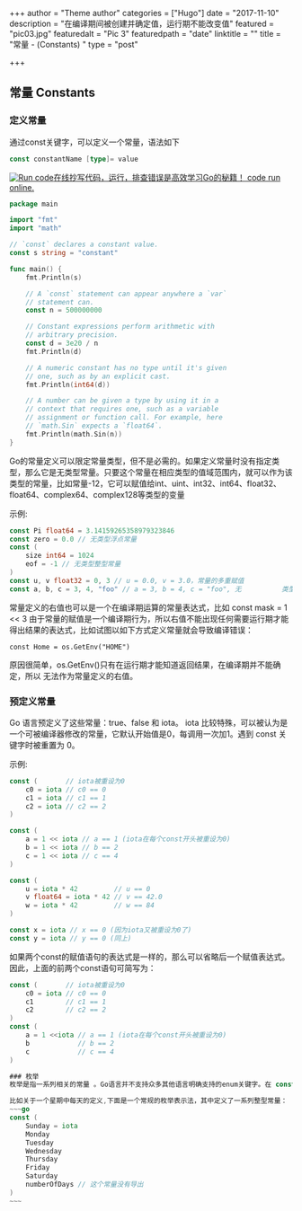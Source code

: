 +++
author = "Theme author"
categories = ["Hugo"]
date = "2017-11-10"
description = "在编译期间被创建并确定值，运行期不能改变值"
featured = "pic03.jpg"
featuredalt = "Pic 3"
featuredpath = "date"
linktitle = ""
title = "常量 - (Constants) "
type = "post"

+++

## 常量  Constants

### 定义常量
通过const关键字，可以定义一个常量，语法如下
```go
const constantName [type]= value
```

<a href="http://play.golang.org/p/T5sj0eINnp"><img title="Run code" src="/img/code/play.png" class="run">在线抄写代码，运行，排查错误是高效学习Go的秘籍！ code run online.</a>
~~~go
package main

import "fmt"
import "math"

// `const` declares a constant value.
const s string = "constant"

func main() {
    fmt.Println(s)

    // A `const` statement can appear anywhere a `var`
    // statement can.
    const n = 500000000

    // Constant expressions perform arithmetic with
    // arbitrary precision.
    const d = 3e20 / n
    fmt.Println(d)

    // A numeric constant has no type until it's given
    // one, such as by an explicit cast.
    fmt.Println(int64(d))

    // A number can be given a type by using it in a
    // context that requires one, such as a variable
    // assignment or function call. For example, here
    // `math.Sin` expects a `float64`.
    fmt.Println(math.Sin(n))
}

~~~

Go的常量定义可以限定常量类型，但不是必需的。如果定义常量时没有指定类型，那么它是无类型常量。只要这个常量在相应类型的值域范围内，就可以作为该类型的常量，比如常量-12，它可以赋值给int、uint、int32、int64、float32、float64、complex64、complex128等类型的变量

示例:
```go
const Pi float64 = 3.14159265358979323846
const zero = 0.0 // 无类型浮点常量
const (
    size int64 = 1024
    eof = -1 // 无类型整型常量
)
const u, v float32 = 0, 3 // u = 0.0, v = 3.0，常量的多重赋值
const a, b, c = 3, 4, "foo" // a = 3, b = 4, c = "foo", 无          类型整型和字符串常量
```
常量定义的右值也可以是一个在编译期运算的常量表达式，比如 
const mask = 1 << 3 
由于常量的赋值是一个编译期行为，所以右值不能出现任何需要运行期才能得出结果的表达式，比如试图以如下方式定义常量就会导致编译错误：
```
const Home = os.GetEnv("HOME")
```
原因很简单，os.GetEnv()只有在运行期才能知道返回结果，在编译期并不能确定，所以 
无法作为常量定义的右值。

###  预定义常量
Go 语言预定义了这些常量：true、false 和 iota。 
iota 比较特殊，可以被认为是一个可被编译器修改的常量，它默认开始值是0，每调用一次加1。遇到 const 关键字时被重置为 0。

示例:

~~~go
const (       // iota被重设为0
    c0 = iota // c0 == 0
    c1 = iota // c1 == 1
    c2 = iota // c2 == 2
)

const (
    a = 1 << iota // a == 1 (iota在每个const开头被重设为0)
    b = 1 << iota // b == 2
    c = 1 << iota // c == 4
)

const (
    u = iota * 42         // u == 0
    v float64 = iota * 42 // v == 42.0
    w = iota * 42         // w == 84
)

const x = iota // x == 0 (因为iota又被重设为0了)
const y = iota // y == 0 (同上)
~~~

如果两个const的赋值语句的表达式是一样的，那么可以省略后一个赋值表达式。因此，上面的前两个const语句可简写为：
```go
const (       // iota被重设为0
    c0 = iota // c0 == 0
    c1        // c1 == 1
    c2        // c2 == 2
)
const (
    a = 1 <<iota // a == 1 (iota在每个const开头被重设为0)
    b            // b == 2
    c            // c == 4
)

### 枚举
枚举是指一系列相关的常量 。Go语言并不支持众多其他语言明确支持的enum关键字。在 const 后跟一对圆括号的方式定义一组常量，这种定义法在Go语言中通常用于定义枚举值。

比如关于一个星期中每天的定义,下面是一个常规的枚举表示法，其中定义了一系列整型常量：
~~~go
const (
    Sunday = iota
    Monday
    Tuesday
    Wednesday
    Thursday
    Friday
    Saturday
    numberOfDays // 这个常量没有导出
)
~~~
```
